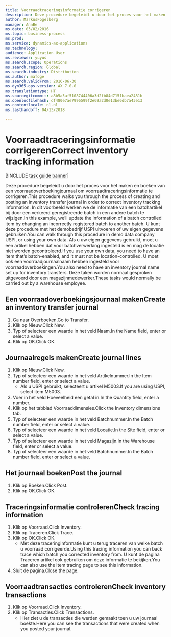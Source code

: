 ```yaml
---
title: Voorraadtraceringsinformatie corrigeren
description: Deze procedure begeleidt u door het proces voor het maken en boeken van een voorraadoverboekingjournaal om voorraadtraceringsinformatie te corrigeren.
author: MarkusFogelberg
manager: AnnBe
ms.date: 03/02/2016
ms.topic: business-process
ms.prod: 
ms.service: dynamics-ax-applications
ms.technology: 
audience: Application User
ms.reviewer: yuyus
ms.search.scope: Operations
ms.search.region: Global
ms.search.industry: Distribution
ms.author: mafoge
ms.search.validFrom: 2016-06-30
ms.dyn365.ops.version: AX 7.0.0
ms.translationtype: HT
ms.sourcegitcommit: a8b5a5af5108744406a3d2fb84d7151baea2481b
ms.openlocfilehash: df480e7ae7996599f2e69a2d0e13be6db7a43e13
ms.contentlocale: nl-nl
ms.lasthandoff: 04/13/2018

---
```

# <a name="correct-inventory-tracking-information"></a><span data-ttu-id="3ffcd-103">Voorraadtraceringsinformatie corrigeren</span><span class="sxs-lookup"><span data-stu-id="3ffcd-103">Correct inventory tracking information</span></span>

[!INCLUDE [task guide banner](../../includes/task-guide-banner.md)]

<span data-ttu-id="3ffcd-104">Deze procedure begeleidt u door het proces voor het maken en boeken van een voorraadoverboekingjournaal om voorraadtraceringsinformatie te corrigeren.</span><span class="sxs-lookup"><span data-stu-id="3ffcd-104">This procedure walks you through the process of creating and posting an inventory transfer journal in order to correct inventory tracking information.</span></span> <span data-ttu-id="3ffcd-105">In dit voorbeeld werken we de informatie van een batchartikel bij door een verkeerd geregistreerde batch in een andere batch te wijzigen.</span><span class="sxs-lookup"><span data-stu-id="3ffcd-105">In this example, we’ll update the information of a batch controlled item by changing an incorrectly registered batch to another batch.</span></span> <span data-ttu-id="3ffcd-106">U kunt deze procedure met het demobedrijf USPI uitvoeren of uw eigen gegevens gebruiken.</span><span class="sxs-lookup"><span data-stu-id="3ffcd-106">You can walk through this procedure in demo data company USPI, or using your own data.</span></span> <span data-ttu-id="3ffcd-107">Als u uw eigen gegevens gebruikt, moet u een artikel hebben dat voor batchverwerking ingesteld is en mag de locatie niet worden gecontroleerd.</span><span class="sxs-lookup"><span data-stu-id="3ffcd-107">If you use your own data, you need to have an item that’s batch-enabled, and it must not be location-controlled.</span></span> <span data-ttu-id="3ffcd-108">U moet ook een voorraadjournaalnaam hebben ingesteld voor voorraadoverboekingen.</span><span class="sxs-lookup"><span data-stu-id="3ffcd-108">You also need to have an inventory journal name set up for inventory transfers.</span></span> <span data-ttu-id="3ffcd-109">Deze taken worden normaal gesproken uitgevoerd door een magazijnmedewerker.</span><span class="sxs-lookup"><span data-stu-id="3ffcd-109">These tasks would normally be carried out by a warehouse employee.</span></span>


## <a name="create-an-inventory-transfer-journal"></a><span data-ttu-id="3ffcd-110">Een voorraadoverboekingsjournaal maken</span><span class="sxs-lookup"><span data-stu-id="3ffcd-110">Create an inventory transfer journal</span></span>
1. <span data-ttu-id="3ffcd-111">Ga naar Overboeken.</span><span class="sxs-lookup"><span data-stu-id="3ffcd-111">Go to Transfer.</span></span>
2. <span data-ttu-id="3ffcd-112">Klik op Nieuw.</span><span class="sxs-lookup"><span data-stu-id="3ffcd-112">Click New.</span></span>
3. <span data-ttu-id="3ffcd-113">Typ of selecteer een waarde in het veld Naam.</span><span class="sxs-lookup"><span data-stu-id="3ffcd-113">In the Name field, enter or select a value.</span></span>
4. <span data-ttu-id="3ffcd-114">Klik op OK.</span><span class="sxs-lookup"><span data-stu-id="3ffcd-114">Click OK.</span></span>

## <a name="create-journal-lines"></a><span data-ttu-id="3ffcd-115">Journaalregels maken</span><span class="sxs-lookup"><span data-stu-id="3ffcd-115">Create journal lines</span></span>
1. <span data-ttu-id="3ffcd-116">Klik op Nieuw.</span><span class="sxs-lookup"><span data-stu-id="3ffcd-116">Click New.</span></span>
2. <span data-ttu-id="3ffcd-117">Typ of selecteer een waarde in het veld Artikelnummer.</span><span class="sxs-lookup"><span data-stu-id="3ffcd-117">In the Item number field, enter or select a value.</span></span>
    * <span data-ttu-id="3ffcd-118">Als u USPI gebruikt, selecteert u artikel M5003.</span><span class="sxs-lookup"><span data-stu-id="3ffcd-118">If you are using USPI, select item M5003.</span></span>  
3. <span data-ttu-id="3ffcd-119">Voer in het veld Hoeveelheid een getal in.</span><span class="sxs-lookup"><span data-stu-id="3ffcd-119">In the Quantity field, enter a number.</span></span>
4. <span data-ttu-id="3ffcd-120">Klik op het tabblad Voorraaddimensies.</span><span class="sxs-lookup"><span data-stu-id="3ffcd-120">Click the Inventory dimensions tab.</span></span>
5. <span data-ttu-id="3ffcd-121">Typ of selecteer een waarde in het veld Batchnummer.</span><span class="sxs-lookup"><span data-stu-id="3ffcd-121">In the Batch number field, enter or select a value.</span></span>
6. <span data-ttu-id="3ffcd-122">Typ of selecteer een waarde in het veld Locatie.</span><span class="sxs-lookup"><span data-stu-id="3ffcd-122">In the Site field, enter or select a value.</span></span>
7. <span data-ttu-id="3ffcd-123">Typ of selecteer een waarde in het veld Magazijn.</span><span class="sxs-lookup"><span data-stu-id="3ffcd-123">In the Warehouse field, enter or select a value.</span></span>
8. <span data-ttu-id="3ffcd-124">Typ of selecteer een waarde in het veld Batchnummer.</span><span class="sxs-lookup"><span data-stu-id="3ffcd-124">In the Batch number field, enter or select a value.</span></span>

## <a name="post-the-journal"></a><span data-ttu-id="3ffcd-125">Het journaal boeken</span><span class="sxs-lookup"><span data-stu-id="3ffcd-125">Post the journal</span></span>
1. <span data-ttu-id="3ffcd-126">Klik op Boeken.</span><span class="sxs-lookup"><span data-stu-id="3ffcd-126">Click Post.</span></span>
2. <span data-ttu-id="3ffcd-127">Klik op OK.</span><span class="sxs-lookup"><span data-stu-id="3ffcd-127">Click OK.</span></span>

## <a name="check-tracing-information"></a><span data-ttu-id="3ffcd-128">Traceringsinformatie controleren</span><span class="sxs-lookup"><span data-stu-id="3ffcd-128">Check tracing information</span></span>
1. <span data-ttu-id="3ffcd-129">Klik op Voorraad.</span><span class="sxs-lookup"><span data-stu-id="3ffcd-129">Click Inventory.</span></span>
2. <span data-ttu-id="3ffcd-130">Klik op Traceren.</span><span class="sxs-lookup"><span data-stu-id="3ffcd-130">Click Trace.</span></span>
3. <span data-ttu-id="3ffcd-131">Klik op OK.</span><span class="sxs-lookup"><span data-stu-id="3ffcd-131">Click OK.</span></span>
    * <span data-ttu-id="3ffcd-132">Met deze traceringinformatie kunt u terug traceren van welke batch u voorraad corrigeerde.</span><span class="sxs-lookup"><span data-stu-id="3ffcd-132">Using this tracing information you can back trace which batch you corrected inventory from.</span></span>  <span data-ttu-id="3ffcd-133">U kunt de pagina Traceren artikel ook gebruiken om deze informatie te bekijken.</span><span class="sxs-lookup"><span data-stu-id="3ffcd-133">You can also use the Item tracing page to see this information.</span></span>  
4. <span data-ttu-id="3ffcd-134">Sluit de pagina.</span><span class="sxs-lookup"><span data-stu-id="3ffcd-134">Close the page.</span></span>

## <a name="check-inventory-transactions"></a><span data-ttu-id="3ffcd-135">Voorraadtransacties controleren</span><span class="sxs-lookup"><span data-stu-id="3ffcd-135">Check inventory transactions</span></span>
1. <span data-ttu-id="3ffcd-136">Klik op Voorraad.</span><span class="sxs-lookup"><span data-stu-id="3ffcd-136">Click Inventory.</span></span>
2. <span data-ttu-id="3ffcd-137">Klik op Transacties.</span><span class="sxs-lookup"><span data-stu-id="3ffcd-137">Click Transactions.</span></span>
    * <span data-ttu-id="3ffcd-138">Hier ziet u de transacties die werden gemaakt toen u uw journaal boekte.</span><span class="sxs-lookup"><span data-stu-id="3ffcd-138">Here you can see the transactions that were created when you posted your journal.</span></span>   

